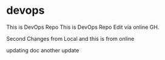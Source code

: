 # devops
This is DevOps Repo
This is DevOps Repo Edit via online GH.

Second Changes from Local
and this is from online

updating doc
another update